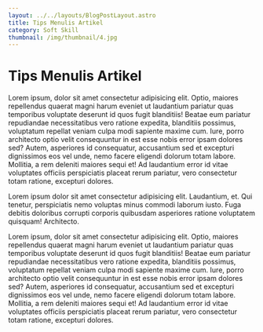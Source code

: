 ```yaml
---
layout: ../../layouts/BlogPostLayout.astro
title: Tips Menulis Artikel
category: Soft Skill
thumbnail: /img/thumbnail/4.jpg
---
```


# Tips Menulis Artikel

Lorem ipsum, dolor sit amet consectetur adipisicing elit. Optio, maiores repellendus quaerat magni harum eveniet ut laudantium pariatur quas temporibus voluptate deserunt id quos fugit blanditiis! Beatae eum pariatur repudiandae necessitatibus vero ratione expedita, blanditiis possimus, voluptatum repellat veniam culpa modi sapiente maxime cum. Iure, porro architecto optio velit consequuntur in est esse nobis error ipsam dolores sed? Autem, asperiores id consequatur, accusantium sed et excepturi dignissimos eos vel unde, nemo facere eligendi dolorum totam labore. Mollitia, a rem deleniti maiores sequi et! Ad laudantium error id vitae voluptates officiis perspiciatis placeat rerum pariatur, vero consectetur totam ratione, excepturi dolores.

Lorem ipsum dolor sit amet consectetur adipisicing elit. Laudantium, et. Qui tenetur, perspiciatis nemo voluptas minus commodi laborum iusto. Fuga debitis doloribus corrupti corporis quibusdam asperiores ratione voluptatem quisquam! Architecto.

Lorem ipsum, dolor sit amet consectetur adipisicing elit. Optio, maiores repellendus quaerat magni harum eveniet ut laudantium pariatur quas temporibus voluptate deserunt id quos fugit blanditiis! Beatae eum pariatur repudiandae necessitatibus vero ratione expedita, blanditiis possimus, voluptatum repellat veniam culpa modi sapiente maxime cum. Iure, porro architecto optio velit consequuntur in est esse nobis error ipsam dolores sed? Autem, asperiores id consequatur, accusantium sed et excepturi dignissimos eos vel unde, nemo facere eligendi dolorum totam labore. Mollitia, a rem deleniti maiores sequi et! Ad laudantium error id vitae voluptates officiis perspiciatis placeat rerum pariatur, vero consectetur totam ratione, excepturi dolores.